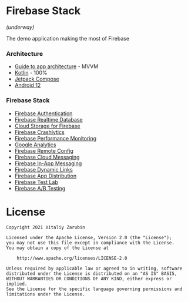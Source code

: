 Firebase Stack
===================
*(underway)*

The demo application making the most of Firebase

### Architecture
* [Guide to app architecture](https://developer.android.com/jetpack/guide) - MVVM
* [Kotlin](https://kotlinlang.org/) - 100%
* [Jetpack Compose](https://developer.android.com/jetpack/compose)
* [Android 12](https://developer.android.com/about/versions/12?authuser=1)

### Firebase Stack
* [Firebase Authentication](https://firebase.google.com/docs/auth)
* [Firebase Realtime Database](https://firebase.google.com/docs/database)
* [Cloud Storage for Firebase](https://firebase.google.com/docs/storage)
* [Firebase Crashlytics](https://firebase.google.com/docs/crashlytics)
* [Firebase Performance Monitoring](https://firebase.google.com/docs/perf-mon)
* [Google Analytics](https://firebase.google.com/docs/analytics)
* [Firebase Remote Config](https://firebase.google.com/docs/remote-config)
* [Firebase Cloud Messaging](https://firebase.google.com/docs/cloud-messaging)
* [Firebase In-App Messaging](https://firebase.google.com/docs/in-app-messaging)
* [Firebase Dynamic Links](https://firebase.google.com/docs/dynamic-links)
* [Firebase App Distribution](https://firebase.google.com/docs/app-distribution)
* [Firebase Test Lab](https://firebase.google.com/docs/test-lab)
* [Firebase A/B Testing](https://firebase.google.com/docs/ab-testing)

# License

```
Copyright 2021 Vitaliy Zarubin

Licensed under the Apache License, Version 2.0 (the "License");
you may not use this file except in compliance with the License.
You may obtain a copy of the License at

    http://www.apache.org/licenses/LICENSE-2.0

Unless required by applicable law or agreed to in writing, software
distributed under the License is distributed on an "AS IS" BASIS,
WITHOUT WARRANTIES OR CONDITIONS OF ANY KIND, either express or implied.
See the License for the specific language governing permissions and
limitations under the License.
```